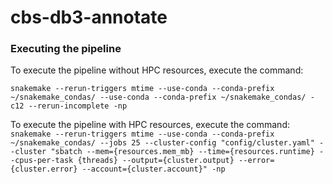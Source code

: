 # cbs-db3-annotate

### Executing the pipeline

To execute the pipeline without HPC resources, execute the command:

```snakemake --rerun-triggers mtime --use-conda --conda-prefix ~/snakemake_condas/ --use-conda --conda-prefix ~/snakemake_condas/ -c12 --rerun-incomplete -np```


To execute the pipeline with HPC resources, execute the command:
```snakemake --rerun-triggers mtime --use-conda --conda-prefix ~/snakemake_condas/ --jobs 25 --cluster-config "config/cluster.yaml" --cluster "sbatch --mem={resources.mem_mb} --time={resources.runtime} --cpus-per-task {threads} --output={cluster.output} --error={cluster.error} --account={cluster.account}" -np```